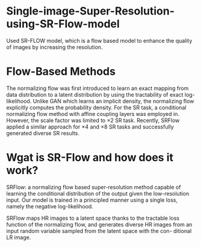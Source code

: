 # Single-image-Super-Resolution-using-SR-Flow-model
Used SR-FLOW model, which is a flow based model to enhance the quality of images by increasing the resolution.

# Flow-Based Methods
The normalizing flow was first introduced
to learn an exact mapping from data distribution to a latent
distribution by using the tractability of exact log-likelihood.
Unlike GAN which learns an implicit density, the normalizing flow explicitly computes the probability density.
For the SR task, a conditional normalizing flow method with
affine coupling layers was employed in. However, the
scale factor was limited to ×2 SR task. Recently, SRFlow applied a similar approach for ×4 and ×8 SR tasks
and successfully generated diverse SR results.

# Wgat is SR-Flow and how does it work?
SRFlow: a normalizing flow based super-resolution method capable of learning the 
conditional distribution of the output given the low-resolution input. 
Our model is trained in a principled manner using a single loss, namely the negative log-likelihood.

SRFlow maps HR images to a latent space thanks to the tractable loss function of the normalizing 
flow, and generates diverse HR images from an input random variable sampled from the latent space with the con- ditional LR image.
